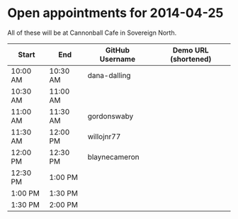 Open appointments for 2014-04-25
================================

All of these will be at Cannonball Cafe in Sovereign North.


| Start    | End      | GitHub Username     | Demo URL (shortened)      |
|----------|----------|---------------------|---------------------------|
| 10:00 AM | 10:30 AM | dana-dalling        |                           |
| 10:30 AM | 11:00 AM |                     |                           |
| 11:00 AM | 11:30 AM | gordonswaby         |                           |
| 11:30 AM | 12:00 PM | willojnr77          |                           |
| 12:00 PM | 12:30 PM | blaynecameron       |                           |
| 12:30 PM |  1:00 PM |                     |                           |
| 1:00 PM  |  1:30 PM |                     |                           |
| 1:30 PM  |  2:00 PM |                     |                           |
